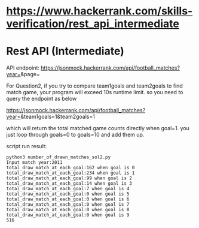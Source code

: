 # https://www.hackerrank.com/skills-verification/rest_api_intermediate
# Rest API (Intermediate)

API endpoint: 
https://jsonmock.hackerrank.com/api/football_matches?year=<year>&page=<page>

For Question2, if you try to compare team1goals and team2goals to find match game, your program will exceed 10s runtime limit. so you need to query the endpoint as below

https://jsonmock.hackerrank.com/api/football_matches?year=<year>&team1goals=1&team2goals=1

which will return the total matched game counts directly when goal=1. you just loop through goals=0 to goals=10 and add them up. 

script run result:

```
python3 number_of_drawn_matches_sol2.py 
Input match year:2011
total_draw_match_at_each_goal:162 when goal is 0
total_draw_match_at_each_goal:234 when goal is 1
total_draw_match_at_each_goal:99 when goal is 2
total_draw_match_at_each_goal:14 when goal is 3
total_draw_match_at_each_goal:7 when goal is 4
total_draw_match_at_each_goal:0 when goal is 5
total_draw_match_at_each_goal:0 when goal is 6
total_draw_match_at_each_goal:0 when goal is 7
total_draw_match_at_each_goal:0 when goal is 8
total_draw_match_at_each_goal:0 when goal is 9
516
```
